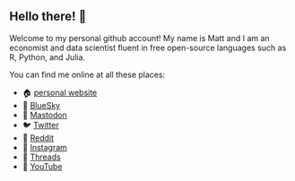 ## Hello there! 👋

<!--
**EconMaett/EconMaett** is a ✨ _special_ ✨ repository because its `README.md` (this file) appears on your GitHub profile.

Check out [Quickstart for writing on GitHub](https://docs.github.com/en/get-started/writing-on-github/getting-started-with-writing-and-formatting-on-github/quickstart-for-writing-on-github)

There's an [emoji cheat sheet](https://www.webfx.com/tools/emoji-cheat-sheet/)
- 💼 [LinkedIn]()
- 📧 [Email]()

libraries I'm actively working on:

- 🌽 {maize} a binding of specialty kernels for SVMs to {parsnip}
- 🦙 {kuzco} an LLM image assistant for classification, sentiment, and detection
- ⌚ {kantime} kolmogorov-arnold networks for time series in R via Nixtla & {modeltime}
- 📊 {ggpal2} an AI {pal} assistant for data visualization
-->

Welcome to my personal github account! My name is Matt and I am an economist and data scientist fluent in free open-source languages such as R, Python, and Julia.

You can find me online at all these places:

- 🏠 [personal website](https://econmaett.github.io/)
- 🦋 [BlueSky](https://bsky.app/profile/econmaett.bsky.social)
- 🐘 [Mastodon](https://mastodon.social/@EconMaett)
- 🐦 [Twitter](https://x.com/EconMaett)
- 🤖 [Reddit](https://www.reddit.com/user/EconMaett/)
- 📸 [Instagram](https://www.instagram.com/econmaett/)
- 🧵 [Threads](https://www.threads.net/@econmaett)
- 🎥 [YouTube](https://www.youtube.com/@econmaett)


